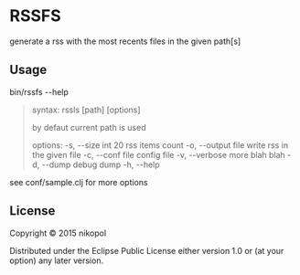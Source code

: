 # RSSFS

generate a rss with the most recents files in the given path[s]

## Usage

bin/rssfs --help

> syntax: 
> rssls [path] [options] 
>
> by defaut current path is used
>
> options: 
>   -s, --size int     20  rss items count 
>   -o, --output file      write rss in the given file 
>   -c, --conf file        config file 
>   -v, --verbose          more blah blah 
>   -d, --dump             debug dump 
>   -h, --help 

see conf/sample.clj for more options

## License

Copyright © 2015 nikopol

Distributed under the Eclipse Public License either version 1.0 or (at
your option) any later version.
